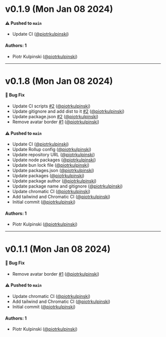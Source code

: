 # v0.1.9 (Mon Jan 08 2024)

#### ⚠️ Pushed to `main`

- Update CI ([@piotrkulpinski](https://github.com/piotrkulpinski))

#### Authors: 1

- Piotr Kulpinski ([@piotrkulpinski](https://github.com/piotrkulpinski))

---

# v0.1.8 (Mon Jan 08 2024)

#### 🐛 Bug Fix

- Update CI scripts [#2](https://github.com/curious-leaf/design/pull/2) ([@piotrkulpinski](https://github.com/piotrkulpinski))
- Update gitignore and add dist to it [#2](https://github.com/curious-leaf/design/pull/2) ([@piotrkulpinski](https://github.com/piotrkulpinski))
- Update package.json [#2](https://github.com/curious-leaf/design/pull/2) ([@piotrkulpinski](https://github.com/piotrkulpinski))
- Remove avatar border [#1](https://github.com/curious-leaf/design/pull/1) ([@piotrkulpinski](https://github.com/piotrkulpinski))

#### ⚠️ Pushed to `main`

- Update CI ([@piotrkulpinski](https://github.com/piotrkulpinski))
- Update Rollup config ([@piotrkulpinski](https://github.com/piotrkulpinski))
- Update repository URL ([@piotrkulpinski](https://github.com/piotrkulpinski))
- Update node packages ([@piotrkulpinski](https://github.com/piotrkulpinski))
- Update bun lock file ([@piotrkulpinski](https://github.com/piotrkulpinski))
- Update packages.json ([@piotrkulpinski](https://github.com/piotrkulpinski))
- Update packages ([@piotrkulpinski](https://github.com/piotrkulpinski))
- Update package author ([@piotrkulpinski](https://github.com/piotrkulpinski))
- Update package name and gitignore ([@piotrkulpinski](https://github.com/piotrkulpinski))
- Update chromatic CI ([@piotrkulpinski](https://github.com/piotrkulpinski))
- Add tailwind and Chromatic CI ([@piotrkulpinski](https://github.com/piotrkulpinski))
- Initial commit ([@piotrkulpinski](https://github.com/piotrkulpinski))

#### Authors: 1

- Piotr Kulpinski ([@piotrkulpinski](https://github.com/piotrkulpinski))

---

# v0.1.1 (Mon Jan 08 2024)

#### 🐛 Bug Fix

- Remove avatar border [#1](https://github.com/curious-leaf/design/pull/1) ([@piotrkulpinski](https://github.com/piotrkulpinski))

#### ⚠️ Pushed to `main`

- Update chromatic CI ([@piotrkulpinski](https://github.com/piotrkulpinski))
- Add tailwind and Chromatic CI ([@piotrkulpinski](https://github.com/piotrkulpinski))
- Initial commit ([@piotrkulpinski](https://github.com/piotrkulpinski))

#### Authors: 1

- Piotr Kulpinski ([@piotrkulpinski](https://github.com/piotrkulpinski))
